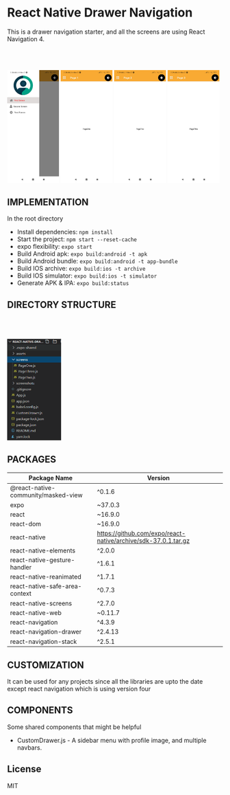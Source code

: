 # React Native Drawer Navigation

This is a drawer navigation starter, and all the screens are using React Navigation 4.

<p float="left" width="100%" style="padding-top:50px">
  <img src="https://github.com/harshchaludia/react-native-drawer/blob/master/screenshots/Drawer.jpg" width="24%" />
  <img src="https://github.com/harshchaludia/react-native-drawer/blob/master/screenshots/Page1.jpg" width="24%" /> 
  <img src="https://github.com/harshchaludia/react-native-drawer/blob/master/screenshots/Page2.jpg" width="24%" />
  <img src="https://github.com/harshchaludia/react-native-drawer/blob/master/screenshots/Page3.jpg" width="24%" />

</p>

## IMPLEMENTATION
In the root directory
* Install dependencies: `npm install`
* Start the project: `npm start --reset-cache`
* expo flexibility: `expo start`
* Build Android apk: `expo build:android -t apk`
* Build Android bundle: `expo build:android -t app-bundle`
* Build IOS archive: `expo build:ios -t archive`
* Build IOS simulator: `expo build:ios -t simulator` 
* Generate APK & IPA: `expo build:status`


## DIRECTORY STRUCTURE 

<p float="center" width="100%" style="padding-top:50px">
  <img src="https://github.com/harshchaludia/react-native-drawer/blob/master/screenshots/drawer.PNG" width="25%" />
 </p>



## PACKAGES 

| Package Name | Version |
| ------ | ------ |
|@react-native-community/masked-view|^0.1.6|
|expo|~37.0.3|
|react|~16.9.0|
|react-dom|~16.9.0|
|react-native|https://github.com/expo/react-native/archive/sdk-37.0.1.tar.gz|
|react-native-elements|^2.0.0|
|react-native-gesture-handler|^1.6.1|
|react-native-reanimated|^1.7.1|
|react-native-safe-area-context|^0.7.3|
|react-native-screens|^2.7.0|
|react-native-web|~0.11.7|
|react-navigation|^4.3.9|
|react-navigation-drawer|^2.4.13|
|react-navigation-stack|^2.5.1|


## CUSTOMIZATION

It can be used for any projects since all the libraries are upto the date except react navigation which is using version four 

## COMPONENTS

Some shared components that might be helpful

* CustomDrawer.js - A sidebar menu with profile image, and multiple navbars.

## License

MIT
